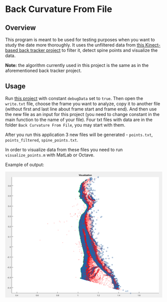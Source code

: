 # Back Curvature From File
## Overview
This program is meant to be used for testing purposes when you want to study the date more thoroughly. It uses the unfiltered data from [this Kinect-based back tracker project](https://github.com/vitaliy1919/kinect-back-curve-detector) to filter it, detect spine points and visualize the data.

**Note:** the algorithm currently used in this project is the same as in the aforementioned back tracker project.

## Usage

Run  [this project](https://github.com/vitaliy1919/kinect-back-curve-detector) with constant `debugData` set to `true`. Then open the `write.txt` file, choose the frame you want to analyze, copy it to another file (without first and last line about frame start and frame end). And then use the new file as an input for this project (you need to change constant in the main function to the name of your file). Four txt files with data are in the folder `Back Curvature From File`, you may start with them.

After you run this application 3 new files will be generated - `points.txt`, `points_filtered`, `spine_points.txt`. 

In order to visualize data from these files you need to run `visualize_points.m` with MatLab or Octave.

Example of output:

![Point visualization](images/example_output.png)